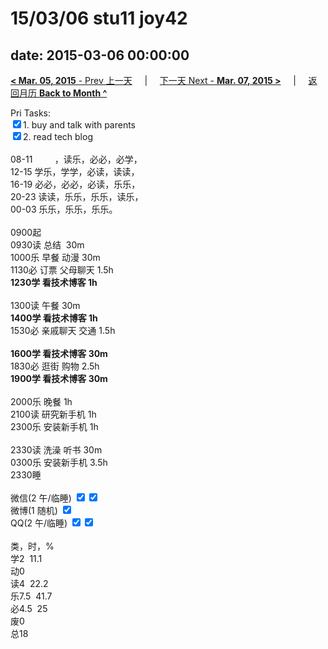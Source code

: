 # 15/03/06 stu11 joy42

date: 2015-03-06 00:00:00
---
[**< Mar. 05, 2015** - Prev 上一天](/lifelogs/2015/03/d05.md) &nbsp; &nbsp; | &nbsp; &nbsp; [下一天 Next - **Mar. 07, 2015 >**](/lifelogs/2015/03/d07.md) &nbsp; &nbsp; |  &nbsp; &nbsp; [返回月历 **Back to Month ^**](/lifelogs/2015/03/index.md)
<br/><div>Pri Tasks:</div><div><input type="checkbox" checked="true"/>1. buy and talk with parents</div><div><input type="checkbox" checked="true"/>2. read tech blog</div><div><br/>08-11         ，读乐，必必，必学，</div><div>12-15 学乐，学学，必读，读读，<br/>16-19 必必，必必，必读，乐乐，<br/>20-23 读读，乐乐，乐乐，读乐，</div><div>00-03 乐乐，乐乐，乐乐。<br/><div><br/></div>0900起<br/>0930读 总结  30m<br/>1000乐 早餐 动漫 30m<br/>1130必 订票 父母聊天 1.5h<br/><b>1230学 看技术博客 1h</b><div><br/></div>1300读 午餐 30m<br/><b>1400学 看技术博客 1h</b><br/>1530必 亲戚聊天 交通 1.5h</div><div><b><br/></b></div><div><b>1600学 看技术博客 30m</b></div><div><div>1830必 逛街 购物 2.5h</div><div><b>1900学 看技术博客 30m</b></div><div><br/></div>2000乐 晚餐 1h<br/>2100读 研究新手机 1h</div><div>2300乐 安装新手机 1h</div><div><div><br/></div>2330读 洗澡 听书 30m</div><div>0300乐 安装新手机 3.5h</div><div>2330睡<div><br/></div>微信(2 午/临睡) <input type="checkbox" checked="true"/><input type="checkbox" checked="true"/></div><div>微博(1 随机) <input type="checkbox" checked="true"/></div><div>QQ(2 午/临睡) <input type="checkbox" checked="true"/><input type="checkbox" checked="true"/></div><div><br/>类，时，%<br/>学2  11.1<br/>动0<br/>读4  22.2<br/>乐7.5  41.7<br/>必4.5  25<br/>废0<br/>总18<br/>

